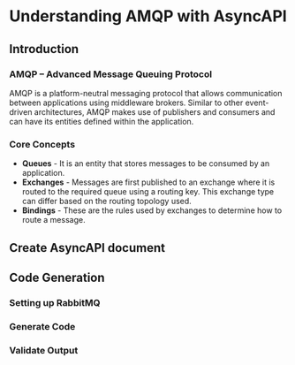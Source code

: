 # Understanding AMQP with AsyncAPI

## Introduction
### AMQP – Advanced Message Queuing Protocol
<p>AMQP is a platform-neutral messaging protocol that allows communication between applications using middleware brokers. 
 Similar to other event-driven architectures, AMQP makes use of publishers and consumers and can have its entities defined within the application.</p>
 
### Core Concepts
* **Queues** - It is an entity that stores messages to be consumed by an application.
* **Exchanges** - Messages are first published to an exchange where it is routed to the required queue using a routing key. This exchange type can differ based on the routing topology used.
* **Bindings** - These are the rules used by exchanges to determine how to route a message.

## Create AsyncAPI document
## Code Generation
### Setting up RabbitMQ
### Generate Code
### Validate Output
